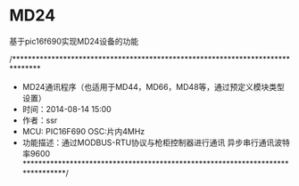 # MD24
基于pic16f690实现MD24设备的功能

/*******************************************************************************
 * MD24通讯程序（也适用于MD44，MD66，MD48等，通过预定义模块类型设置） 
 * 时间：2014-08-14  15:00
 * 作者：ssr
 * MCU: PIC16F690     OSC:片内4MHz
 * 功能描述：通过MODBUS-RTU协议与枪柜控制器进行通讯  异步串行通讯波特率9600
*******************************************************************************/
